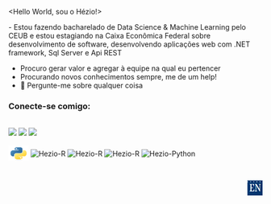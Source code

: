  <Hello World, sou o Hézio!>
 </div>
- Estou fazendo bacharelado de Data Science & Machine Learning pelo CEUB e estou estagiando na Caixa Econômica Federal sobre desenvolvimento de software, desenvolvendo aplicações web com .NET framework, Sql Server e Api REST  

- Procuro gerar valor e agregar à equipe na qual eu pertencer
- Procurando novos conhecimentos sempre, me de um help!
- 💬 Pergunte-me sobre qualquer coisa




<div>
  <h3>Conecte-se comigo:</h3>
  <br>
  <a href="https://www.linkedin.com/in/hezio-silva/" target="_blank"><img src="https://img.shields.io/badge/-LinkedIn-%230077B5?style=for-the-badge&logo=linkedin&logoColor=white" target="_blank"></a>  
  <a href = "hezios43@gmail.com"><img src="https://img.shields.io/badge/-Gmail-%23333?style=for-the-badge&logo=gmail&logoColor=white" target="_blank"></a>
  <a href="https://www.instagram.com/hezio_s/" target="_blank"><img src="https://img.shields.io/badge/-Instagram-%23E4405F?style=for-the-badge&logo=instagram&logoColor=white" target="_blank"></a>
  
</div>

</div>
<div style="display: inline_block"><br>
  <img align="center" alt="Hezio-Python" height="30" width="40" src="https://raw.githubusercontent.com/devicons/devicon/master/icons/python/python-original.svg">
  <img align="center" alt="Hezio-R" height="30" width="40" src="https://cdn.jsdelivr.net/gh/devicons/devicon/icons/rstudio/rstudio-original.svg">
  <img align="center" alt="Hezio-R" height="30" width="40" src="https://cdn.jsdelivr.net/gh/devicons/devicon/icons/csharp/csharp-original.svg">
  <img align="center" alt="Hezio-R" height="30" width="40" src="https://cdn.jsdelivr.net/gh/devicons/devicon/icons/azure/azure-original.svg">
  <img align="center" alt="Hezio-Python" height="30" width="40" src="https://cdn.jsdelivr.net/gh/devicons/devicon/icons/git/git-original.svg" />
 </div>
 </p> 


 <h1><h1>
 
<div align="center">
  <a href="https://github.com/HezioS1lv4">
   
</div>
</p> <div align="right">
  <a href="https://github.com/HezioS1lv4/HezioS1lv4/blob/966cb8a0938e59a834921d539cf4dd0e43ee264f/READM-EN.md"><img height="30em" width="30em" src="https://github.com/HezioS1lv4/HezioS1lv4/blob/f1ec1514805a97255ae4d649782f2e30fe8aab32/bt.png" title="Read in English" alt="read in english"/>
 </div>
